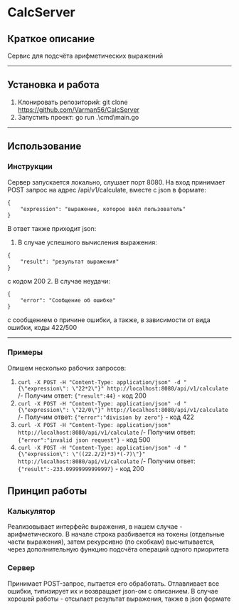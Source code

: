 # CalcServer
## Краткое описание
Сервис для подсчёта арифметических выражений
***
## Установка и работа
1. Клонировать репозиторий: git clone https://github.com/Varman56/CalcServer
2. Запустить проект: go run .\cmd\main.go
***
## Использование
### Инструкции
Сервер запускается локально, слушает порт 8080.
На вход принимает POST запрос на адрес /api/v1/calculate, вместе с json в формате:
```
{
    "expression": "выражение, которое ввёл пользователь"
}
```
В ответ также приходит json:
1. В случае успешного вычисления выражения:
```
{
    "result": "результат выражения"
}
```
с кодом 200
2. В случае неудачи:
```
{
    "error": "Сообщение об ошибке"
}
```
с сообщением о причине ошибки, а также, в зависимости от вида ошибки, коды 422/500
***
### Примеры
Опишем несколько рабочих запросов:
1. ```curl -X POST -H "Content-Type: application/json" -d "{\"expression\": \"22*2\"}" http://localhost:8080/api/v1/calculate```
/- Получим ответ: ```{"result":44}``` - код 200
2. ```curl -X POST -H "Content-Type: application/json" -d "{\"expression\": \"22/0\"}" http://localhost:8080/api/v1/calculate```
/- Получим ответ: ```{"error":"division by zero"}``` - код 422
3. ```curl -X POST -H "Content-Type: application/json" http://localhost:8080/api/v1/calculate```
/- Получим ответ: ```{"error":"invalid json request"}``` - код 500
4. ```curl -X POST -H "Content-Type: application/json" -d "{\"expression\": \"((22.2/2)*3)*(-7)\"}" http://localhost:8080/api/v1/calculate```
/- Получим ответ: ```{"result":-233.09999999999997}``` - код 200 
## Принцип работы
### Калькулятор
Реализовывает интерфейс выражения, в нашем случае - арифметического. В начале строка разбивается на токены (отдельные части выражения), затем рекурсивно (по скобкам) высчитывается, через дополнительную функцию подсчёта операций одного приоритета
### Сервер
Принимает POST-запрос, пытается его обработать. Отлавливает все ошибки, типизирует их и возвращает json-ом с описанием. В случае хорошей работы - отсылает результат выражения, также в json формате
